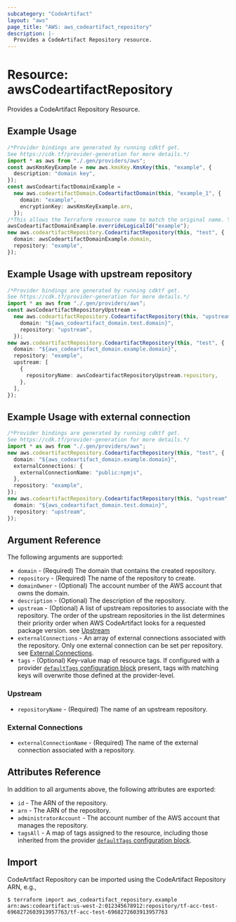 ```yaml
---
subcategory: "CodeArtifact"
layout: "aws"
page_title: "AWS: aws_codeartifact_repository"
description: |-
  Provides a CodeArtifact Repository resource.
---
```


# Resource: awsCodeartifactRepository

Provides a CodeArtifact Repository Resource.

## Example Usage

```typescript
/*Provider bindings are generated by running cdktf get.
See https://cdk.tf/provider-generation for more details.*/
import * as aws from "./.gen/providers/aws";
const awsKmsKeyExample = new aws.kmsKey.KmsKey(this, "example", {
  description: "domain key",
});
const awsCodeartifactDomainExample =
  new aws.codeartifactDomain.CodeartifactDomain(this, "example_1", {
    domain: "example",
    encryptionKey: awsKmsKeyExample.arn,
  });
/*This allows the Terraform resource name to match the original name. You can remove the call if you don't need them to match.*/
awsCodeartifactDomainExample.overrideLogicalId("example");
new aws.codeartifactRepository.CodeartifactRepository(this, "test", {
  domain: awsCodeartifactDomainExample.domain,
  repository: "example",
});

```

## Example Usage with upstream repository

```typescript
/*Provider bindings are generated by running cdktf get.
See https://cdk.tf/provider-generation for more details.*/
import * as aws from "./.gen/providers/aws";
const awsCodeartifactRepositoryUpstream =
  new aws.codeartifactRepository.CodeartifactRepository(this, "upstream", {
    domain: "${aws_codeartifact_domain.test.domain}",
    repository: "upstream",
  });
new aws.codeartifactRepository.CodeartifactRepository(this, "test", {
  domain: "${aws_codeartifact_domain.example.domain}",
  repository: "example",
  upstream: [
    {
      repositoryName: awsCodeartifactRepositoryUpstream.repository,
    },
  ],
});

```

## Example Usage with external connection

```typescript
/*Provider bindings are generated by running cdktf get.
See https://cdk.tf/provider-generation for more details.*/
import * as aws from "./.gen/providers/aws";
new aws.codeartifactRepository.CodeartifactRepository(this, "test", {
  domain: "${aws_codeartifact_domain.example.domain}",
  externalConnections: {
    externalConnectionName: "public:npmjs",
  },
  repository: "example",
});
new aws.codeartifactRepository.CodeartifactRepository(this, "upstream", {
  domain: "${aws_codeartifact_domain.test.domain}",
  repository: "upstream",
});

```

## Argument Reference

The following arguments are supported:

* `domain` - (Required) The domain that contains the created repository.
* `repository` - (Required) The name of the repository to create.
* `domainOwner` - (Optional) The account number of the AWS account that owns the domain.
* `description` - (Optional) The description of the repository.
* `upstream` - (Optional) A list of upstream repositories to associate with the repository. The order of the upstream repositories in the list determines their priority order when AWS CodeArtifact looks for a requested package version. see [Upstream](#upstream)
* `externalConnections` - An array of external connections associated with the repository. Only one external connection can be set per repository. see [External Connections](#external-connections).
* `tags` - (Optional) Key-value map of resource tags. If configured with a provider [`defaultTags` configuration block](https://registry.terraform.io/providers/hashicorp/aws/latest/docs#default_tags-configuration-block) present, tags with matching keys will overwrite those defined at the provider-level.

### Upstream

* `repositoryName` - (Required) The name of an upstream repository.

### External Connections

* `externalConnectionName` - (Required) The name of the external connection associated with a repository.

## Attributes Reference

In addition to all arguments above, the following attributes are exported:

* `id` - The ARN of the repository.
* `arn` - The ARN of the repository.
* `administratorAccount` - The account number of the AWS account that manages the repository.
* `tagsAll` - A map of tags assigned to the resource, including those inherited from the provider [`defaultTags` configuration block](https://registry.terraform.io/providers/hashicorp/aws/latest/docs#default_tags-configuration-block).

## Import

CodeArtifact Repository can be imported using the CodeArtifact Repository ARN, e.g.,

```console
$ terraform import aws_codeartifact_repository.example arn:aws:codeartifact:us-west-2:012345678912:repository/tf-acc-test-6968272603913957763/tf-acc-test-6968272603913957763
```
